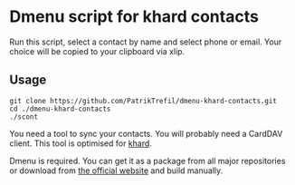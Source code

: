 # Dmenu script for khard contacts

Run this script, select a contact by name and select phone or email. Your choice will be copied to your clipboard via xlip.

## Usage

```
git clone https://github.com/PatrikTrefil/dmenu-khard-contacts.git
cd ./dmenu-khard-contacts
./scont
```

You need a tool to sync your contacts. You will probably need a CardDAV client. This tool is optimised for [khard](https://github.com/scheibler/khard/).

Dmenu is required. You can get it as a package from all major repositories or download from [the official website](https://tools.suckless.org/dmenu/) and build manually.
